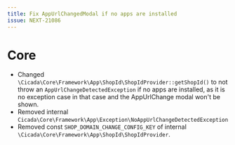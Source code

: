 ```yaml
---
title: Fix AppUrlChangedModal if no apps are installed
issue: NEXT-21086
---
```

# Core
* Changed `\Cicada\Core\Framework\App\ShopId\ShopIdProvider::getShopId()` to not throw an `AppUrlChangeDetectedException` if no apps are installed, as it is no exception case in that case and the AppUrlChange modal won't be shown.
* Removed internal `Cicada\Core\Framework\App\Exception\NoAppUrlChangeDetectedException`
* Removed const `SHOP_DOMAIN_CHANGE_CONFIG_KEY` of internal `\Cicada\Core\Framework\App\ShopId\ShopIdProvider`.
